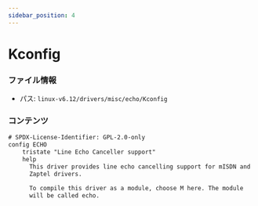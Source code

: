 ```yaml
---
sidebar_position: 4
---
```

# Kconfig

### ファイル情報

- パス: `linux-v6.12/drivers/misc/echo/Kconfig`

### コンテンツ

```txt
# SPDX-License-Identifier: GPL-2.0-only
config ECHO
	tristate "Line Echo Canceller support"
	help
	  This driver provides line echo cancelling support for mISDN and
	  Zaptel drivers.

	  To compile this driver as a module, choose M here. The module
	  will be called echo.

```

